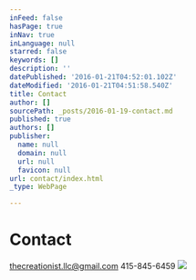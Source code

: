 ```yaml
---
inFeed: false
hasPage: true
inNav: true
inLanguage: null
starred: false
keywords: []
description: ''
datePublished: '2016-01-21T04:52:01.102Z'
dateModified: '2016-01-21T04:51:58.540Z'
title: Contact
author: []
sourcePath: _posts/2016-01-19-contact.md
published: true
authors: []
publisher:
  name: null
  domain: null
  url: null
  favicon: null
url: contact/index.html
_type: WebPage

---
```

# Contact

thecreationist.llc@gmail.com 415-845-6459
![](https://the-grid-user-content.s3-us-west-2.amazonaws.com/4ad6ba85-2c59-4122-b0d0-9fc9525daadc.jpg)